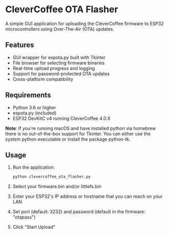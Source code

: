 # CleverCoffee OTA Flasher

A simple GUI application for uploading the CleverCoffee firmware to ESP32 microcontrollers using Over-The-Air (OTA) updates.

## Features

- GUI wrapper for espota.py built with Tkinter
- File browser for selecting firmware binaries
- Real-time upload progress and logging
- Support for password-protected OTA updates
- Cross-platform compatibility

## Requirements

- Python 3.6 or higher
- espota.py (included)
- ESP32 DevKitC v4 running CleverCoffee 4.0.X

__Note__: If you're running macOS and have installed python via homebrew there is no out-of-the-box support for Tkinter.
You can either use the system python executable or install the package python-tk.

## Usage

1. Run the application:
   ```bash
   python clevercoffee_ota_flasher.py
   ```

2. Select your firmware.bin and/or littlefs.bin
3. Enter your ESP32's IP address or hostname that you can reach on your LAN
4. Set port (default: 3232) and password (default in the firmware: "otapass")
5. Click "Start Upload"

